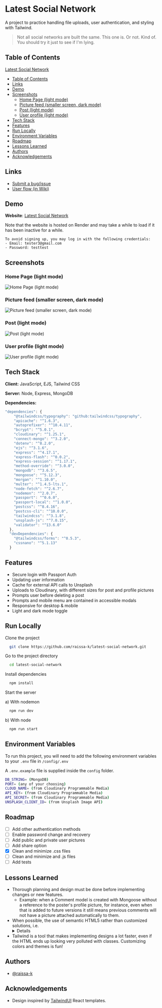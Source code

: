 # Latest Social Network

A project to practice handling file uploads, user authentication, and styling with Tailwind.

> Not all social networks are built the same. This one is. Or not. Kind of. You should try it just to see if I'm lying.




## Table of Contents

[Latest Social Network](#latest-social-network)
  * [Table of Contents](#table-of-contents)
  * [Links](#links)
  * [Demo](#demo)
  * [Screenshots](#screenshots)
    + [Home Page (light mode)](#home-page--light-mode-)
    + [Picture feed (smaller screen, dark mode)](#picture-feed--smaller-screen--dark-mode-)
    + [Post (light mode)](#post--light-mode-)
    + [User profile (light mode)](#user-profile--light-mode-)
  * [Tech Stack](#tech-stack)
  * [Features](#features)
  * [Run Locally](#run-locally)
  * [Environment Variables](#environment-variables)
  * [Roadmap](#roadmap)
  * [Lessons Learned](#lessons-learned)
  * [Authors](#authors)
  * [Acknowledgements](#acknowledgements)

## Links

- [Submit a bug/issue](https://github.com/raissa-k/latest-social-network/issues)
- [User flow (in Wiki)](https://github.com/raissa-k/latest-social-network/wiki/User-flow)
## Demo

**Website**: [Latest Social Network](https://latest-social-network.onrender.com)

Note that the website is hosted on Render and may take a while to load if it has been inactive for a while.
```
To avoid signing up, you may log in with the following credentials:
- Email: tester3@gmail.com
- Password: testtest
```
## Screenshots

### Home Page (light mode)
![Home Page (light mode)](https://i.imgur.com/2JqhYmXl.png)

### Picture feed (smaller screen, dark mode)
![Picture feed (smaller screen, dark mode)](https://i.imgur.com/O97EDx5l.png)

### Post (light mode)
![Post (light mode)](https://i.imgur.com/E8DHAtul.png)

### User profile (light mode)
![User profile (light mode)](https://i.imgur.com/HWo0Wlll.png)
## Tech Stack

**Client:** JavaScript, EJS, Tailwind CSS

**Server:** Node, Express, MongoDB

**Dependencies:** 
```js
"dependencies": {
    "@tailwindcss/typography": "github:tailwindcss/typography",
    "apicache": "^1.6.3",
    "autoprefixer": "^10.4.11",
    "bcrypt": "^5.0.1",
    "cloudinary": "^1.25.1",
    "connect-mongo": "^3.2.0",
    "dotenv": "^8.2.0",
    "ejs": "^3.1.6",
    "express": "^4.17.1",
    "express-flash": "^0.0.2",
    "express-session": "^1.17.1",
    "method-override": "^3.0.0",
    "mongodb": "^3.6.5",
    "mongoose": "^5.12.3",
    "morgan": "^1.10.0",
    "multer": "^1.4.5-lts.1",
    "node-fetch": "^2.6.7",
    "nodemon": "^2.0.7",
    "passport": "^0.6.0",
    "passport-local": "^1.0.0",
    "postcss": "^8.4.16",
    "postcss-cli": "^10.0.0",
    "tailwindcss": "^3.1.8",
    "unsplash-js": "^7.0.15",
    "validator": "^13.6.0"
  },
  "devDependencies": {
    "@tailwindcss/forms": "^0.5.3",
    "cssnano": "^5.1.13"
  }
```
## Features

- Secure login with Passport Auth
- Updating user information
- Cache for external API calls to Unsplash
- Uploads to Cloudinary, with different sizes for post and profile pictures
- Prompts user before deleting a post
- Prompts and mobile menu are contained in accessible modals
- Responsive for desktop & mobile
- Light and dark mode toggle


## Run Locally

Clone the project

```bash
  git clone https://github.com/raissa-k/latest-social-network.git
```

Go to the project directory

```bash
  cd latest-social-network
```

Install dependencies

```bash
  npm install
```

Start the server

  a) With nodemon

```bash
  npm run dev
```

  b) With node

```bash
  npm run start
```
## Environment Variables

To run this project, you will need to add the following environment variables to your `.env` file in `/config/.env`

A `.env.example` file is supplied inside the `config` folder.

```bash
DB_STRING= (MongoDB)
PORT= (any of your choosing)
CLOUD_NAME= (from Cloudinary Programmable Media)
API_KEY= (from Cloudinary Programmable Media)
API_SECRET= (from Cloudinary Programmable Media)
UNSPLASH_CLIENT_ID= (from Unsplash Image API)
```

## Roadmap

- [ ]  Add other authentication methods
- [ ]  Enable password change and recovery
- [ ]  Add public and private user pictures
- [ ]  Add share option
- [x]  Clean and minimize .css files
- [ ]  Clean and minimize and .js files
- [ ]  Add tests
## Lessons Learned

- Thorough planning and design must be done before implementing changes or new features.
  * Example: when a Comment model is created with Mongoose without a reference to the poster's profile picture, for instance, even when that is added to future versions it still means previous comments will not have a picture attached automatically to them.
- When possible, the use of semantic HTML5 rather than customized solutions, i.e. <details> rather than a fully custom accordion, can solve a lot of accessibility issues.
- Tailwind is a tool that makes implementing designs a lot faster, even if the HTML ends up looking very polluted with classes. Customizing colors and themes is fun!
## Authors

- [@raissa-k](https://www.github.com/raissa-k)


## Acknowledgements

 - Design inspired by [TailwindUI](https://tailwindui.com/) React templates.